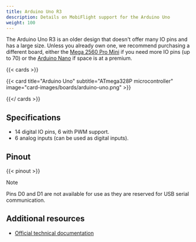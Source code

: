 ```yaml
---
title: Arduino Uno R3
description: Details on MobiFlight support for the Arduino Uno
weight: 100
---
```


The Arduino Uno R3 is an older design that doesn't offer many IO pins and has a large size.
Unless you already own one, we recommend purchasing a different board, either the
[Mega 2560 Pro Mini](/boards/mega-2560-pro-mini) if you need more IO pins (up to 70) or the
[Arduino Nano](/boards/arduino-nano) if space is at a premium.

{{< cards >}}

{{< card title="Arduino Uno" subtitle="ATmega328P microcontroller" image="card-images/boards/arduino-uno.png" >}}

{{</ cards >}}

## Specifications

- 14 digital IO pins, 6 with PWM support.
- 6 analog inputs (can be used as digital inputs).

## Pinout

{{< pinout >}}

> [!NOTE]
> Pins D0 and D1 are not available for use as they are reserved for USB serial communication.

## Additional resources

- [Official technical documentation](https://docs.arduino.cc/hardware/uno-rev3/)
